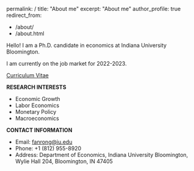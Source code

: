 permalink: /
title: "About me"
excerpt: "About me"
author_profile: true
redirect_from: 
  - /about/
  - /about.html

Hello! I am a Ph.D. candidate in economics at Indiana University Bloomington.

I am currently on the job market for 2022-2023.

[Curriculum Vitae](http://rfan1994.github.io/files/CV_Rong.pdf)

**RESEARCH INTERESTS**

* Economic Growth
* Labor Economics
* Monetary Policy
* Macroeconomics

**CONTACT INFORMATION**

* Email: fanrong@iu.edu
* Phone: +1 (812) 955-8920
* Address: Department of Economics, Indiana University Bloomington, Wylie Hall 204, Bloomington, IN 47405
